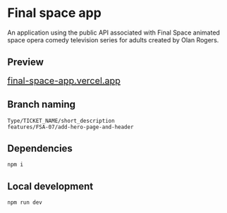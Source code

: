 # Final space app

An application using the public API associated with Final Space animated space opera comedy television series for adults created by Olan Rogers.

## Preview

<a href="https://final-space-app.vercel.app/" style="cursor:pointer; font-size:20px;">final-space-app.vercel.app</a>

## Branch naming

```
Type/TICKET_NAME/short_description
features/FSA-07/add-hero-page-and-header
```

## Dependencies

```
npm i
```

## Local development

```
npm run dev
```
